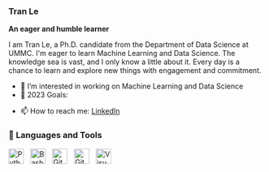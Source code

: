 ### Tran Le 

**An eager and humble learner**

<!--
**tranktle/tranktle** is a ✨ _special_ ✨ repository because its `README.md` (this file) appears on your GitHub profile.-->

I am Tran Le, a Ph.D. candidate from the Department of Data Science at UMMC. I'm eager to learn Machine Learning and Data Science. The knowledge sea is vast, and I only know a little about it. Every day is a chance to learn and explore new things with engagement and commitment. 


- 🔭 I’m interested in working on Machine Learning and Data Science
- 🥅 2023 Goals: 
<!-- - 🌱 I’m currently learning ... -->
<!-- - 👯 I’m looking to collaborate on ... -->
<!-- - 🤔 I’m looking for help with ... -->
<!-- - 💬 Ask me about ... -->
- 📫 How to reach me: <a href="https://www.linkedin.com/in/tran-le-767470229/"> [LinkedIn](https://www.linkedin.com/in/tran-le-767470229/)
<!-- - 😄 Pronouns: ... -->
<!-- - ⚡ Fun fact: ... -->

 ### 🧰 Languages and Tools

<img align="left" alt="Python" width="30px" style="padding-right:10px;" src="https://cdn.jsdelivr.net/gh/devicons/devicon/icons/python/python-plain.svg" />
<img align="left" alt="Bash" width="30px" style="padding-right:10px;" src="https://cdn.jsdelivr.net/gh/devicons/devicon/icons/bash/bash-original.svg" />
<img align="left" alt="Git" width="30px" style="padding-right:10px;" src="https://cdn.jsdelivr.net/gh/devicons/devicon/icons/git/git-original.svg" />
<!-- <img align="left" alt="HTML" width="30px" style="padding-right:10px;" src="https://cdn.jsdelivr.net/gh/devicons/devicon/icons/html5/html5-plain.svg" />
<img align="left" alt="CSS" width="30px" style="padding-right:10px;" src="https://cdn.jsdelivr.net/gh/devicons/devicon/icons/css3/css3-plain.svg" /> -->
<img align="left" alt="GitHub" width="30px" style="padding-right:10px;" src="https://cdn.jsdelivr.net/gh/devicons/devicon/icons/github/github-original.svg" />
<img align="left" alt="Visual Studio Code" width="30px" style="padding-right:10px;" src="https://cdn.jsdelivr.net/gh/devicons/devicon/icons/vscode/vscode-original.svg"/>
<br/>
 
#
